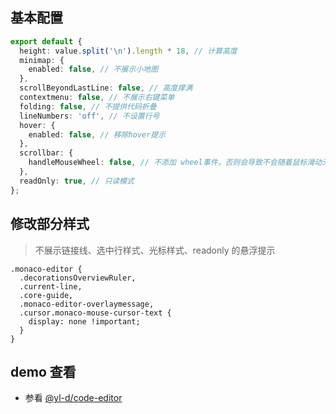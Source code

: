 ## 基本配置

```ts
export default {
  height: value.split('\n').length * 18, // 计算高度
  minimap: {
    enabled: false, // 不展示小地图
  },
  scrollBeyondLastLine: false, // 高度撑满
  contextmenu: false, // 不展示右键菜单
  folding: false, // 不提供代码折叠
  lineNumbers: 'off', // 不设置行号
  hover: {
    enabled: false, // 移除hover提示
  },
  scrollbar: {
    handleMouseWheel: false, // 不添加 wheel事件，否则会导致不会随着鼠标滑动无效
  },
  readOnly: true, // 只读模式
};
```

## 修改部分样式

> 不展示链接线、选中行样式、光标样式、readonly 的悬浮提示

```less
.monaco-editor {
  .decorationsOverviewRuler,
  .current-line,
  .core-guide,
  .monaco-editor-overlaymessage,
  .cursor.monaco-mouse-cursor-text {
    display: none !important;
  }
}
```

## demo 查看

- 参看 [@yl-d/code-editor](https://packages.yunliang.cloud/#/code-editor)
